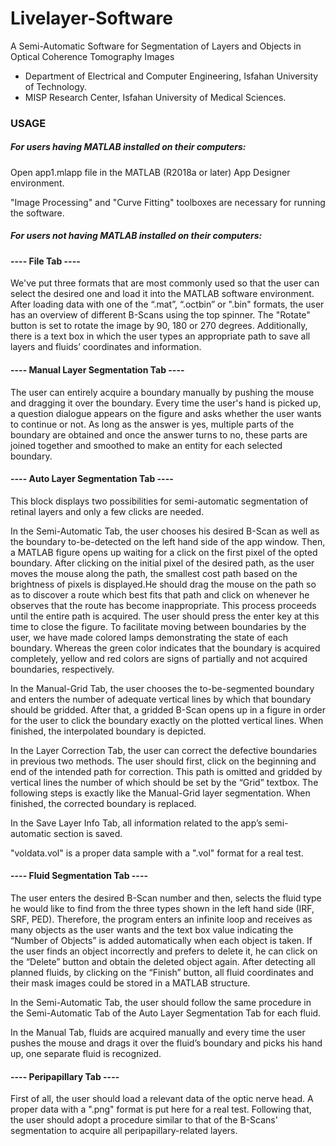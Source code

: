 # Livelayer-Software
A Semi-Automatic Software for Segmentation of Layers and Objects in Optical Coherence Tomography Images 

* Department of Electrical and Computer Engineering, Isfahan University of Technology.
* MISP Research Center, Isfahan University of Medical Sciences.


### USAGE

##### For users having MATLAB installed on their computers:

Open app1.mlapp file in the MATLAB (R2018a or later) App Designer environment.  

"Image Processing" and "Curve Fitting" toolboxes are necessary for running the software.

##### For users not having MATLAB installed on their computers:


#### ---- File Tab ----

We've put three formats that are most commonly used so that the user can select the desired one and load it into the MATLAB software environment. After loading data with one of the “.mat”, “.octbin” or ".bin" formats, the user has an overview of different B-Scans using the top spinner. The "Rotate" button is set to rotate the image by 90, 180 or 270 degrees. Additionally, there is a text box in which the user types an appropriate path to save all layers and fluids’ coordinates and information.


#### ---- Manual Layer Segmentation Tab ----

The user can entirely acquire a boundary manually by pushing the mouse and dragging it over the boundary. Every time the user's hand is picked up, a question dialogue appears on the figure and asks whether the user wants to continue or not. As long as the answer is yes, multiple parts of the boundary are obtained and once the answer turns to no, these parts are joined together and smoothed to make an entity for each selected boundary.

#### ---- Auto Layer Segmentation Tab ----

This block displays two possibilities for semi-automatic segmentation of retinal layers and only a few clicks are needed.

In the Semi-Automatic Tab, the user chooses his desired B-Scan as well as the boundary to-be-detected on the left hand side of the app window. Then, a MATLAB figure opens up waiting for a click on the first pixel of the opted boundary. After clicking on the initial pixel of the desired path, as the user moves the mouse along the path, the smallest cost path based on the brightness of pixels is displayed.He should drag the mouse on the path so as to discover a route which best fits that path and click on whenever he observes that the route has become inappropriate. This process proceeds until the entire path is acquired. The user should press the enter key at this time to close the figure. To facilitate moving between boundaries by the user, we have made colored lamps demonstrating the state of each boundary. Whereas the green color indicates that the boundary is acquired completely, yellow and red colors are signs of partially and not acquired boundaries, respectively.

In the Manual-Grid Tab, the user chooses the to-be-segmented boundary and enters the number of adequate vertical lines by which that boundary should be gridded. After that, a gridded B-Scan opens up in a figure in order for the user to click the boundary exactly on the plotted vertical lines. When finished, the interpolated boundary is depicted.

In the Layer Correction Tab, the user can correct the defective boundaries in previous two methods. The user should first, click on the beginning and end of the intended path for correction. This path is omitted and gridded by vertical lines the number of which should be set by the “Grid” textbox. The following steps is exactly like the Manual-Grid layer segmentation. When finished, the corrected boundary is replaced.

In the Save Layer Info Tab, all information related to the app’s semi-automatic section is saved.

"voldata.vol" is a proper data sample with a ".vol" format for a real test.

#### ---- Fluid Segmentation Tab ----

The user enters the desired B-Scan number and then, selects the fluid type he would like to find from the three types shown 
in the left hand side (IRF, SRF, PED). Therefore, the program enters an infinite loop and receives as many objects as the user wants and the text box value indicating the “Number of Objects” is added automatically when each object is taken. If the user finds an object incorrectly and prefers to delete it, he can click on the “Delete” button and obtain the deleted object again. After detecting all planned fluids, by clicking on the “Finish” button, all fluid coordinates and their mask images could be stored in a MATLAB structure.

In the Semi-Automatic Tab, the user should follow the same procedure in the Semi-Automatic Tab of the Auto Layer Segmentation Tab for each fluid.

In the Manual Tab, fluids are acquired manually and every time the user pushes the mouse and drags it over the fluid’s boundary and picks his hand up, one separate fluid is recognized.

#### ---- Peripapillary Tab ----

First of all, the user should load a relevant data of the optic nerve head. A proper data with a ".png" format is put here for a real test. Following that, the user should adopt a procedure similar to that of the B-Scans' segmentation to acquire all peripapillary-related layers. 
